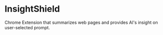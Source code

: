 # InsightShield
Chrome Extension that summarizes web pages and provides AI's insight on user-selected prompt.
